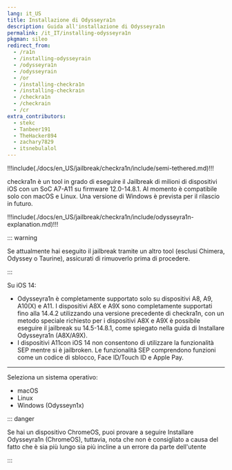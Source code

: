 ```yaml
---
lang: it_US
title: Installazione di Odysseyra1n
description: Guida all'installazione di Odysseyra1n
permalink: /it_IT/installing-odysseyra1n
pkgman: sileo
redirect_from:
  - /ra1n
  - /installing-odysseyrain
  - /odysseyra1n
  - /odysseyrain
  - /or
  - /installing-checkra1n
  - /installing-checkrain
  - /checkra1n
  - /checkrain
  - /cr
extra_contributors:
  - stekc
  - Tanbeer191
  - TheHacker894
  - zachary7829
  - itsnebulalol
---
```


!!!include(./docs/en_US/jailbreak/checkra1n/include/semi-tethered.md)!!!

checkra1n è un tool in grado di eseguire il Jailbreak di milioni di dispositivi iOS con un SoC A7-A11 su firmware 12.0-14.8.1. Al momento è compatibile solo con macOS e Linux. Una versione di Windows è prevista per il rilascio in futuro.

!!!include(./docs/en_US/jailbreak/checkra1n/include/odysseyra1n-explanation.md)!!!

::: warning

Se attualmente hai eseguito il jailbreak tramite un altro tool (esclusi Chimera, Odyssey o Taurine), assicurati di <router-link to="/restoring-rootfs">rimuoverlo</router-link> prima di procedere.

:::

Su iOS 14:

- Odysseyra1n è completamente supportato solo su dispositivi A8, A9, A10(X) e A11. I dispositivi A8X e A9X sono completamente supportati fino alla 14.4.2 utilizzando una versione precedente di checkra1n, con un metodo speciale richiesto per i dispositivi A8X e A9X è possibile eseguire il jailbreak su 14.5-14.8.1, come spiegato nella guida di <router-link to="/installing-odysseyra1n-a8x-a9x">Installare Odysseyra1n (A8X/A9X)</router-link>.
- I dispositivi A11con iOS 14 non consentono di utilizzare la funzionalità SEP mentre si è jailbroken. Le funzionalità SEP comprendono funzioni come un codice di sblocco, Face ID/Touch ID e Apple Pay.

***

Seleziona un sistema operativo:

- <router-link to="/installing-odysseyra1n/macos/">macOS</router-link>
- <router-link to="/installing-odysseyra1n/linux/">Linux</router-link>
- <router-link to="/using-odysseyn1x/">Windows (Odysseyn1x)</router-link>

::: danger

Se hai un dispositivo ChromeOS, puoi provare a seguire <router-link to="/installing-odysseyra1n-chromeos">Installare Odysseyra1n (ChromeOS)</router-link>, tuttavia, nota che non è consigliato a causa del fatto che è sia più lungo sia più incline a un errore da parte dell'utente

:::
